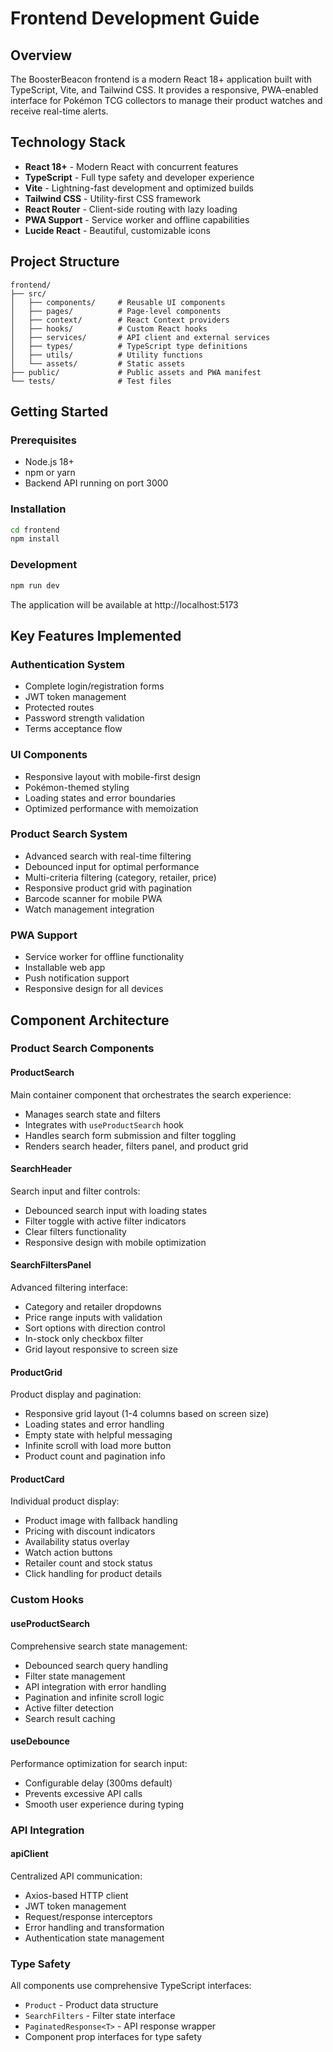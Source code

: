 # Frontend Development Guide

## Overview

The BoosterBeacon frontend is a modern React 18+ application built with TypeScript, Vite, and Tailwind CSS. It provides a responsive, PWA-enabled interface for Pokémon TCG collectors to manage their product watches and receive real-time alerts.

## Technology Stack

- **React 18+** - Modern React with concurrent features
- **TypeScript** - Full type safety and developer experience
- **Vite** - Lightning-fast development and optimized builds
- **Tailwind CSS** - Utility-first CSS framework
- **React Router** - Client-side routing with lazy loading
- **PWA Support** - Service worker and offline capabilities
- **Lucide React** - Beautiful, customizable icons

## Project Structure

```
frontend/
├── src/
│   ├── components/     # Reusable UI components
│   ├── pages/          # Page-level components
│   ├── context/        # React Context providers
│   ├── hooks/          # Custom React hooks
│   ├── services/       # API client and external services
│   ├── types/          # TypeScript type definitions
│   ├── utils/          # Utility functions
│   └── assets/         # Static assets
├── public/             # Public assets and PWA manifest
└── tests/              # Test files
```

## Getting Started

### Prerequisites
- Node.js 18+
- npm or yarn
- Backend API running on port 3000

### Installation
```bash
cd frontend
npm install
```

### Development
```bash
npm run dev
```

The application will be available at http://localhost:5173

## Key Features Implemented

### Authentication System
- Complete login/registration forms
- JWT token management
- Protected routes
- Password strength validation
- Terms acceptance flow

### UI Components
- Responsive layout with mobile-first design
- Pokémon-themed styling
- Loading states and error boundaries
- Optimized performance with memoization

### Product Search System
- Advanced search with real-time filtering
- Debounced input for optimal performance
- Multi-criteria filtering (category, retailer, price)
- Responsive product grid with pagination
- Barcode scanner for mobile PWA
- Watch management integration

### PWA Support
- Service worker for offline functionality
- Installable web app
- Push notification support
- Responsive design for all devices

## Component Architecture

### Product Search Components

#### ProductSearch
Main container component that orchestrates the search experience:
- Manages search state and filters
- Integrates with `useProductSearch` hook
- Handles search form submission and filter toggling
- Renders search header, filters panel, and product grid

#### SearchHeader
Search input and filter controls:
- Debounced search input with loading states
- Filter toggle with active filter indicators
- Clear filters functionality
- Responsive design with mobile optimization

#### SearchFiltersPanel
Advanced filtering interface:
- Category and retailer dropdowns
- Price range inputs with validation
- Sort options with direction control
- In-stock only checkbox filter
- Grid layout responsive to screen size

#### ProductGrid
Product display and pagination:
- Responsive grid layout (1-4 columns based on screen size)
- Loading states and error handling
- Empty state with helpful messaging
- Infinite scroll with load more button
- Product count and pagination info

#### ProductCard
Individual product display:
- Product image with fallback handling
- Pricing with discount indicators
- Availability status overlay
- Watch action buttons
- Retailer count and stock status
- Click handling for product details

### Custom Hooks

#### useProductSearch
Comprehensive search state management:
- Debounced search query handling
- Filter state management
- API integration with error handling
- Pagination and infinite scroll logic
- Active filter detection
- Search result caching

#### useDebounce
Performance optimization for search input:
- Configurable delay (300ms default)
- Prevents excessive API calls
- Smooth user experience during typing

### API Integration

#### apiClient
Centralized API communication:
- Axios-based HTTP client
- JWT token management
- Request/response interceptors
- Error handling and transformation
- Authentication state management

### Type Safety

All components use comprehensive TypeScript interfaces:
- `Product` - Product data structure
- `SearchFilters` - Filter state interface
- `PaginatedResponse<T>` - API response wrapper
- Component prop interfaces for type safety